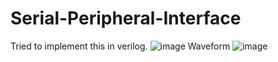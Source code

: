 # Serial-Peripheral-Interface
Tried to implement this in verilog.
![image](https://github.com/user-attachments/assets/affe459f-041f-4faa-8abf-e099f5722ce0)
Waveform 
![image](https://github.com/user-attachments/assets/8f0fa6db-e630-495b-9fb5-3c31744213a1)

